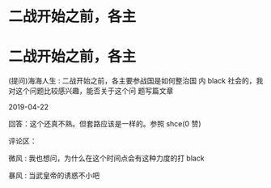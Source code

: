 # 二战开始之前，各主

# 二战开始之前，各主

(提问)海海人生 : 二战开始之前，各主要参战国是如何整治国 内 black 社会的，我对这个问题比较感兴趣，能否关于这个问 题写篇文章

2019-04-22

回答：这个还真不熟。但套路应该是一样的。参照 shce(0 赞)

评论区：

微风 : 我也想问，为什么在这个时间点会有这种力度的打 black

暴风 : 当武皇帝的诱惑不小吧